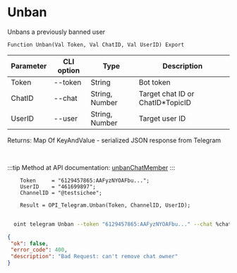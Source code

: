 ﻿---
sidebar_position: 2
---

# Unban
 Unbans a previously banned user



`Function Unban(Val Token, Val ChatID, Val UserID) Export`

  | Parameter | CLI option | Type | Description |
  |-|-|-|-|
  | Token | --token | String | Bot token |
  | ChatID | --chat | String, Number | Target chat ID or ChatID*TopicID |
  | UserID | --user | String, Number | Target user ID |

  
  Returns:  Map Of KeyAndValue - serialized JSON response from Telegram

<br/>

:::tip
Method at API documentation: [unbanChatMember](https://core.telegram.org/bots/api#unbanchatmember)
:::
<br/>


```bsl title="Code example"
    Token     = "6129457865:AAFyzNYOAFbu...";
    UserID    = "461699897";
    ChannelID = "@testsichee";

    Result = OPI_Telegram.Unban(Token, ChannelID, UserID);
```



```sh title="CLI command example"
    
  oint telegram Unban --token "6129457865:AAFyzNYOAFbu..." --chat %chat% --user "461699897"

```

```json title="Result"
{
 "ok": false,
 "error_code": 400,
 "description": "Bad Request: can't remove chat owner"
}
```
